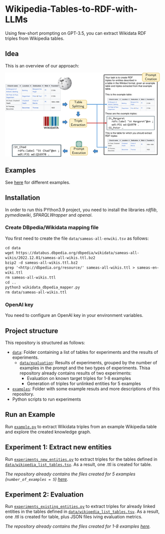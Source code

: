 # Wikipedia-Tables-to-RDF-with-LLMs

Using few-short prompting on GPT-3.5, you can extract Wikidata RDF triples from Wikipedia tables.

## Idea

This is an overview of our approach:

![Overview of our approach](images/approach.png)

## Examples

See [here](examples) for different examples.

## Installation

In order to run this PYthon3.9 project, you need to install the libraries *rdflib*, *pymediawiki*, *SPARQLWrapper* and *openai*.

### Create DBpedia/Wikidata mapping file

You first need to create the file `data/sameas-all-enwiki.tsv` as follows:

```
cd data
wget https://databus.dbpedia.org/dbpedia/wikidata/sameas-all-wikis/2022.12.01/sameas-all-wikis.ttl.bz2
bzip2 -d sameas-all-wikis.ttl.bz2
grep '<http://dbpedia.org/resource/' sameas-all-wikis.ttl > sameas-en-wiki.ttl
rm sameas-all-wikis.ttl
cd ..
python3 wikidata_dbpedia_mapper.py
rm data/sameas-all-wikis.ttl
```

### OpenAI key

You need to configure an OpenAI key in your environment variables.

## Project structure

This repository is structured as follows:
- [`data`](data): Folder containing a list of tables for experiments and the results of experiments.
   - [`data/evaluation`](data/evaluation): Results of experiments, grouped by the number of examples in the prompt and the two types of experiments. Thisa repository already contains results of two experiments:
       - Evaluation on known target triples for 1-8 examples
       - Generation of triples for unlinked entities for 5 examples
- [`examples`](examples): Folder with some example resuts and more descriptions of this repository.
- Python scripts to run experiments

## Run an Example

Run [`example.py`](example.py) to extract Wikidata triples from an example Wikipedia table and explore the created knowledge graph.

## Experiment 1: Extract new entities

Run [`experiments_new_entities.py`](experiments_new_entities.py) to extract triples for the tables defined in [`data/wikipedia_list_tables.tsv`](data/wikipedia_list_tables.tsv). As a result, one .ttl is created for table.

_The repository already contains the files created for 5 examples (`number_of_examples = 5`) [here](data/evaluation/5_examples/new_entities/outputs)._

## Experiment 2: Evaluation

Run [`experiments_existing_entities.py`](experiments_existing_entities.py) to extract triples for already linked entities in the tables defined in [`data/wikipedia_list_tables.tsv`](data/wikipedia_list_tables.tsv). As a result, one .ttl is created for table, plus JSON files iving evaluation metrics.

_The repository already contains the files created for 1-8 examples [here](data/evaluation)._
